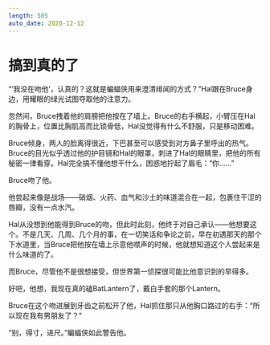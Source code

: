 ```yaml
---
length: 505
auto_date: 2020-12-12
---
```


# 搞到真的了

“‘我没在吻他’，认真的？这就是蝙蝠侠用来澄清绯闻的方式？”Hal跟在Bruce身边，用耀眼的绿光试图夺取他的注意力。

忽然间，Bruce拽着他的肩膀把他按在了墙上。Bruce的右手横起，小臂压在Hal的胸骨上，位置比胸肌高而比锁骨低，Hal没觉得有什么不舒服，只是移动困难。

Bruce倾身，两人的脸离得很近，下巴甚至可以感受到对方鼻子里呼出的热气。Bruce的目光似乎透过他的护目镜和Hal的眼罩，刺进了Hal的眼睛里，把他的所有秘密一律看穿。Hal完全搞不懂他想干什么，困惑地拧起了眉毛：“你……”

Bruce吻了他。

他尝起来像是战场——硝烟、火药、血气和沙土的味道混合在一起，包裹住干涩的唇瓣，没有一点水汽。

Hal从没想到他能得到Bruce的吻，但此时此刻，他终于对自己承认——他想要这个。不是几天、几周、几个月的事，在一切笑话和争论之前，早在初遇那天的那个下水道里，当Bruce把他按在墙上示意他噤声的时候，他就想知道这个人尝起来是什么味道的了。

而Bruce，尽管他不是很想接受，但世界第一侦探很可能比他意识到的早得多。

好吧，他想，我现在真的磕BatLantern了，戴白手套的那个Lantern。

Bruce在这个吻进展到牙齿之前松开了他，Hal抓住那只从他胸口路过的右手：“所以现在我有男朋友了？”

“别，得寸，进尺。”蝙蝠侠如此警告他。
